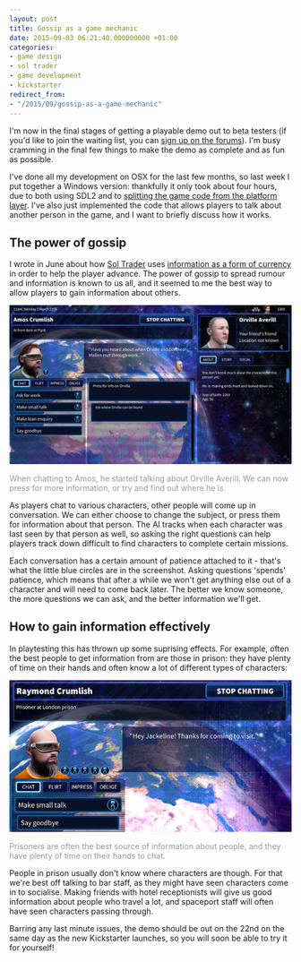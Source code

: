 ```yaml
---
layout: post
title: Gossip as a game mechanic
date: 2015-09-03 06:21:40.000000000 +01:00
categories:
- game design
- sol trader
- game development
- kickstarter
redirect_from:
- "/2015/09/gossip-as-a-game-mechanic"
---
```

I'm now in the final stages of getting a playable demo out to beta testers (if you'd like to join the waiting list, you can [sign up on the forums](http://forums.soltrader.net)). I'm busy cramming in the final few things to make the demo as complete and as fun as possible.

I've done all my development on OSX for the last few months, so last week I put together a Windows version: thankfully it only took about four hours, due to both using SDL2 and to [splitting the game code from the platform layer](/2015/08/how-to-add-live-code-reload-to-your-game/). I've also just implemented the code that allows players to talk about another person in the game, and I want to briefly discuss how it works.

## The power of gossip

I wrote in June about how [Sol Trader](http://soltrader.net) uses [information as a form of currency](/2015/06/how-sol-trader-uses-information-as-currency/) in order to help the player advance. The power of gossip to spread rumour and information is known to us all, and it seemed to me the best way to allow players to gain information about others.

![Screenshot showing gossip about another](/files/sol-trader-gossip.png)

<p style='color: #999'>When chatting to Amos, he started talking about Orville Averill. We can now press for more information, or try and find out where he is.</p>

As players chat to various characters, other people will come up in conversation. We can either choose to change the subject, or press them for information about that person. The AI tracks when each character was last seen by that person as well, so asking the right questions can help players track down difficult to find characters to complete certain missions.

Each conversation has a certain amount of patience attached to it - that's what the little blue circles are in the screenshot. Asking questions 'spends' patience, which means that after a while we won't get anything else out of a character and will need to come back later. The better we know someone, the more questions we can ask, and the better information we'll get.

## How to gain information effectively

In playtesting this has thrown up some suprising effects. For example, often the best people to get information from are those in prison: they have plenty of time on their hands and often know a lot of different types of characters:

![Screenshot showing chatting to prisoner](/files/sol-trader-chat-prisoner.png)

<p style='color: #999'>Prisoners are often the best source of information about people, and they have plenty of time on their hands to chat.</p>

People in prison usually don't know where characters are though. For that we're best off talking to bar staff, as they might have seen characters come in to socialise. Making friends with hotel receptionists will give us good information about people who travel a lot, and spaceport staff will often have seen characters passing through.

Barring any last minute issues, the demo should be out on the 22nd on the same day as the new Kickstarter launches, so you will soon be able to try it for yourself!

